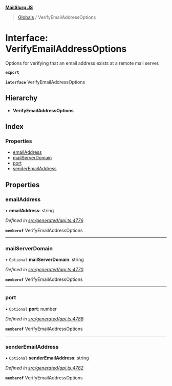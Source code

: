 **[MailSlurp JS](../README.md)**

> [Globals](../README.md) / VerifyEmailAddressOptions

# Interface: VerifyEmailAddressOptions

Options for verifying that an email address exists at a remote mail server.

**`export`** 

**`interface`** VerifyEmailAddressOptions

## Hierarchy

* **VerifyEmailAddressOptions**

## Index

### Properties

* [emailAddress](verifyemailaddressoptions.md#emailaddress)
* [mailServerDomain](verifyemailaddressoptions.md#mailserverdomain)
* [port](verifyemailaddressoptions.md#port)
* [senderEmailAddress](verifyemailaddressoptions.md#senderemailaddress)

## Properties

### emailAddress

•  **emailAddress**: string

*Defined in [src/generated/api.ts:4776](https://github.com/mailslurp/mailslurp-client/blob/aa918cc/src/generated/api.ts#L4776)*

**`memberof`** VerifyEmailAddressOptions

___

### mailServerDomain

• `Optional` **mailServerDomain**: string

*Defined in [src/generated/api.ts:4770](https://github.com/mailslurp/mailslurp-client/blob/aa918cc/src/generated/api.ts#L4770)*

**`memberof`** VerifyEmailAddressOptions

___

### port

• `Optional` **port**: number

*Defined in [src/generated/api.ts:4788](https://github.com/mailslurp/mailslurp-client/blob/aa918cc/src/generated/api.ts#L4788)*

**`memberof`** VerifyEmailAddressOptions

___

### senderEmailAddress

• `Optional` **senderEmailAddress**: string

*Defined in [src/generated/api.ts:4782](https://github.com/mailslurp/mailslurp-client/blob/aa918cc/src/generated/api.ts#L4782)*

**`memberof`** VerifyEmailAddressOptions
